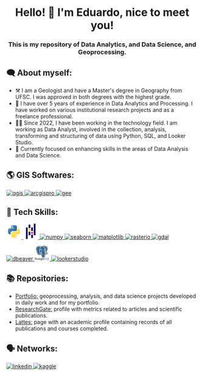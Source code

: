 <h1 align="center"> Hello! 👋 I'm Eduardo, nice to meet you! </h1>

<h3 align="center"> This is my repository of Data Analytics, and Data Science, and Geoprocessing. </h3>

## 🗨 About myself: 
* ⚒ I am a Geologist and have a Master's degree in Geography from UFSC. I was approved in both degrees with the highest grade.
* 🧭 I have over 5 years of experience in Data Analytics and Processing. I have worked on various institutional research projects and as a freelance professional.
* 👨‍💻 Since 2022, I have been working in the technology field. I am working as Data Analyst, involved in the collection, analysis, transforming and structuring of data using Python, SQL, and Looker Studio.
* 🧠 Currently focused on enhancing skills in the areas of Data Analysis and Data Science.

<h2 align="left"> 🌎 GIS Softwares: </h2>

<p align="left"> <a href="https://www.qgis.org/" target="_blank" rel="noreferrer"> <img src="https://upload.wikimedia.org/wikipedia/commons/9/91/QGIS_logo_new.svg" alt="qgis" width="40" height="40"/> </a>   
  <a href="https://www.esri.com/en-us/home" target="_blank" rel="noreferrer"> <img src="https://www.img.com.br/content/dam/esrisites/en-us/common/icons/product-logos/ArcGIS-Pro.png" alt="arcgispro" width="40" height="40"/> </a> 
  <a href="https://earthengine.google.com/" target="_blank" rel="noreferrer"> <img src="https://cdn.icon-icons.com/icons2/1508/PNG/512/googleearth-engine_104576.png" alt="gee" width="40" height="40"/> </a> 

<h2 align="left"> 🎯 Tech Skills: </h2>

  <a href="https://www.python.org" target="_blank" rel="noreferrer"> <img src="https://raw.githubusercontent.com/devicons/devicon/master/icons/python/python-original.svg" alt="python" width="40" height="40"/> </a> <a href="https://pandas.pydata.org/" target="_blank" rel="noreferrer"> <img src="https://raw.githubusercontent.com/devicons/devicon/2ae2a900d2f041da66e950e4d48052658d850630/icons/pandas/pandas-original.svg" alt="pandas" width="40" height="40"/> </a> <a href="https://numpy.org/" target="_blank" rel="noreferrer"> <img src="https://numpy.org/images/logo.svg" alt="numpy" width="40" height="40"/> </a> <a href="https://seaborn.pydata.org/" target="_blank" rel="noreferrer"> <img src="https://seaborn.pydata.org/_images/logo-mark-lightbg.svg" alt="seaborn" width="40" height="40"/> </a> <a href="https://matplotlib.org/" target="_blank" rel="noreferrer"> <img src="https://upload.wikimedia.org/wikipedia/commons/8/84/Matplotlib_icon.svg" alt="matplotlib" width="40" height="40"/> </a> <a href="https://rasterio.readthedocs.io/en/stable/" target="_blank" rel="noreferrer"> <img src="https://avatars.githubusercontent.com/u/46967650?s=200&v=4" alt="rasterio" width="40" height="40"/> </a> <a href="https://gdal.org/index.html" target="_blank" rel="noreferrer"> <img src="https://upload.wikimedia.org/wikipedia/commons/d/df/GDALLogoColor.svg" alt="gdal" width="40" height="40"/> </a>  </p>
  <a href="https://dbeaver.io/" target="_blank" rel="noreferrer"> <img src="https://dbeaver.io/wp-content/uploads/2015/09/beaver-head.png" alt="dbeaver" width="40" height="40"/> </a>   <a href="https://www.postgresql.org" target="_blank" rel="noreferrer"> <img src="https://raw.githubusercontent.com/devicons/devicon/master/icons/postgresql/postgresql-original-wordmark.svg" alt="postgresql" width="40" height="40"/> </a> 
 <a href="https://lookerstudio.google.com/u/0/" target="_blank" rel="noreferrer"> <img src="https://www.svgrepo.com/show/354012/looker-icon.svg" alt="lookerstudio" width="40" height="40"/> </a> 

<h2 align="left"> 📚 Repositories: </h2>

- <a href="https://github.com/earapanos/Portfolio">Portfolio:</a> geoprocessing, analysis, and data science projects developed in daily work and for my portfolio.
- <a href="https://www.researchgate.net/profile/Eduardo-Rapanos">ResearchGate:</a> profile with metrics related to articles and scientific publications.
- <a href="https://buscatextual.cnpq.br/buscatextual/visualizacv.do?id=K2098021H8&tokenCaptchar=03AFcWeA4UW9X9z3KH4hI9tiY9u10_D7ImptyRvaQATHR_84ms2wRo7pLjXs90M6mgD8mn52L1rirrvBuwGmnnrMhRfn5tXa7B8vO9Xu8TTRwmLH3L_VC_pZwsajBfdhfI91W6SbLgrOA6e5oWiYv02MFknyjH3ytEQ26wltr6yfzqeO2T54Ezi57hOj6QkmI5XP89GYUqs-l5uAQzE-XUSbnBdrVHL05bb1yjotBUZ2BfKWYVgKYXh18cb72hme83Trd2d0DDjD0SkNW_MTxXHat97GPdt4M5kqysirOsd3vxnd9OV9rZxvASwanq9O4Xj_PuO6pbovM3l-v3fk8Aq-tiPoIauY05kDUnvWT-9Jali7AyQvSZtRVUlTpvnUMIe7s-hY65_fc9UdDB0SRHGkvAmwjVtkhBWl-qqOkPn4f8xeZE1pPBeR5V96doGb34FZ87dV1D_tiKNhc4fp-lzFppQIsqIey8ZuX_qb4GVGHmNTttVOqMcIuTwaAoKRY2LTvmJ5SG7FenKfHTcEE9MDjwlt_0FIFSUu5JBi3svWNmBtulJoBguuv9gZWrjX_NmD-1bypkDnDmCImjlF8CzdYz0lKHM-qIlnfnadCEeLt9rfCeuPfwk5gTcgSzj2rF-jJP5OAjM2yYTo-HLm6WHAWId-ajYsKMFg">Lattes:</a> page with an academic profile containing records of all publications and courses completed.
  
<h2 align="left"> 🗣 Networks: </h2>

 <a href="https://www.linkedin.com/in/eduardo-rapanos/" target="_blank" rel="noreferrer"> <img src="https://upload.wikimedia.org/wikipedia/commons/8/81/LinkedIn_icon.svg" alt="linkedin" width="40" height="40"/> </a>
  <a href="https://www.kaggle.com/rapanos" target="_blank" rel="noreferrer"> <img src="https://cdn4.iconfinder.com/data/icons/logos-and-brands/512/189_Kaggle_logo_logos-512.png" alt="kaggle" width="40" height="40"/> </a>
